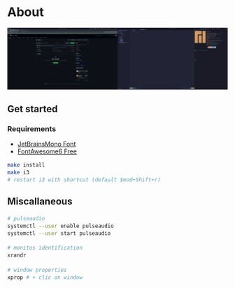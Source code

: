 # About

![](./screenshots/overwiew.png)

## Get started

### Requirements
- [JetBrainsMono Font](https://www.jetbrains.com/lp/mono/)
- [FontAwesome6 Free](https://fontawesome.com/download)

```bash 
make install
make i3
# restart i3 with shortcut (default $mod+Shift+r)
```

## Miscallaneous

```bash 
# pulseaudio
systemctl --user enable pulseaudio
systemctl --user start pulseaudio

# monitos identification
xrandr

# window properties
xprop # + clic on window
```
